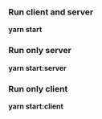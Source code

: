 ### Run client and server 
<b>yarn start</b>
### Run only server
<b>yarn start:server</b>
### Run only client
<b>yarn start:client</b>